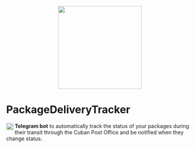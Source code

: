 <div align="center">
<img src=https://user-images.githubusercontent.com/75321858/188232419-20b978fb-7c3b-4e9e-aaca-1bd3e97a8570.jpg width="225px" />
</div>

# PackageDeliveryTracker

**Telegram bot** <img align="left" src="https://cdn-icons-png.flaticon.com/512/5968/5968804.png" width="20px"/> to automatically track the status of your packages during their transit through the Cuban Post Office and be notified when they change status.

